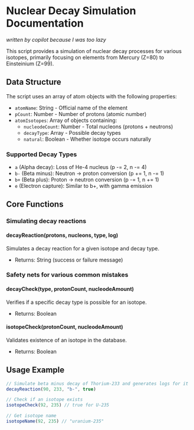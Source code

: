 # Nuclear Decay Simulation Documentation
*written by copilot because I was too lazy*

This script provides a simulation of nuclear decay processes for various isotopes, primarily focusing on elements from Mercury (Z=80) to Einsteinium (Z=99).

## Data Structure

The script uses an array of atom objects with the following properties:

- `atomName`: String - Official name of the element
- `pCount`: Number - Number of protons (atomic number)
- `atomIsotopes`: Array of objects containing:
  - `nucleodeCount`: Number - Total nucleons (protons + neutrons)
  - `decayType`: Array - Possible decay types
  - `natural`: Boolean - Whether isotope occurs naturally

### Supported Decay Types

- `a` (Alpha decay): Loss of He-4 nucleus (p -= 2, n -= 4)
- `b-` (Beta minus): Neutron → proton conversion (p += 1, n -= 1)
- `b+` (Beta plus): Proton → neutron conversion (p -= 1, n += 1)
- `e` (Electron capture): Similar to b+, with gamma emission

## Core Functions

### Simulating decay reactions
#### decayReaction(protons, nucleons, type, log)
Simulates a decay reaction for a given isotope and decay type.
- Returns: String (success or failure message)

### Safety nets for various common mistakes
#### decayCheck(type, protonCount, nucleodeAmount)
Verifies if a specific decay type is possible for an isotope.
- Returns: Boolean

#### isotopeCheck(protonCount, nucleodeAmount)
Validates existence of an isotope in the database.
- Returns: Boolean

## Usage Example

```javascript
// Simulate beta minus decay of Thorium-233 and generates logs for it
decayReaction(90, 233, "b-", true)

// Check if an isotope exists
isotopeCheck(92, 235) // true for U-235

// Get isotope name
isotopeName(92, 235) // "uranium-235"
```
